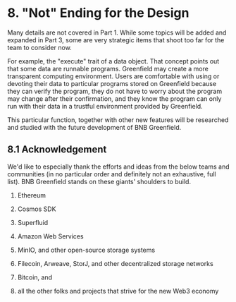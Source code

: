 # 8. "Not" Ending for the Design

Many details are not covered in Part 1. While some topics will be added
and expanded in Part 3, some are very strategic items that shoot too far
for the team to consider now.

For example, the "execute" trait of a data object. That concept points
out that some data are runnable programs. Greenfield may create a more
transparent computing environment. Users are comfortable with using or
devoting their data to particular programs stored on Greenfield because
they can verify the program, they do not have to worry about the program
may change after their confirmation, and they know the program can only
run with their data in a trustful environment provided by Greenfield.

This particular function, together with other new features will be
researched and studied with the future development of BNB Greenfield.

## 8.1 Acknowledgement

We'd like to especially thank the efforts and ideas from the below teams
and communities (in no particular order and definitely not an
exhaustive, full list). BNB Greenfield stands on these giants' shoulders
to build.

1. Ethereum

2. Cosmos SDK

3. Superfluid

4. Amazon Web Services

5. MinIO, and other open-source storage systems

6. Filecoin, Arweave, StorJ, and other decentralized storage networks

7. Bitcoin, and

8. all the other folks and projects that strive for the new Web3 economy
